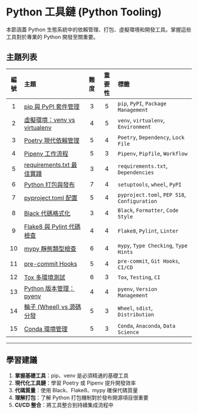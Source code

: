 # Python 工具鏈 (Python Tooling)

本節涵蓋 Python 生態系統中的依賴管理、打包、虛擬環境和開發工具。掌握這些工具對於專業的 Python 開發至關重要。

## 主題列表

| 編號 | 主題 | 難度 | 重要性 | 標籤 |
| :---: | :--- | :---: | :---: | :--- |
| 1 | [pip 與 PyPI 套件管理](./pip_and_pypi.md) | 3 | 5 | `pip`, `PyPI`, `Package Management` |
| 2 | [虛擬環境：venv vs virtualenv](./virtual_environments.md) | 4 | 5 | `venv`, `virtualenv`, `Environment` |
| 3 | [Poetry 現代依賴管理](./poetry_dependency_management.md) | 5 | 4 | `Poetry`, `Dependency`, `Lock File` |
| 4 | [Pipenv 工作流程](./pipenv_workflow.md) | 5 | 3 | `Pipenv`, `Pipfile`, `Workflow` |
| 5 | [requirements.txt 最佳實踐](./requirements_txt_best_practices.md) | 3 | 4 | `requirements.txt`, `Dependencies` |
| 6 | [Python 打包與發布](./packaging_and_distribution.md) | 7 | 4 | `setuptools`, `wheel`, `PyPI` |
| 7 | [pyproject.toml 配置](./pyproject_toml_configuration.md) | 5 | 4 | `pyproject.toml`, `PEP 518`, `Configuration` |
| 8 | [Black 代碼格式化](./black_code_formatter.md) | 3 | 4 | `Black`, `Formatter`, `Code Style` |
| 9 | [Flake8 與 Pylint 代碼檢查](./flake8_and_pylint.md) | 4 | 4 | `Flake8`, `Pylint`, `Linter` |
| 10 | [mypy 靜態類型檢查](./mypy_static_type_checking.md) | 6 | 4 | `mypy`, `Type Checking`, `Type Hints` |
| 11 | [pre-commit Hooks](./pre_commit_hooks.md) | 5 | 4 | `pre-commit`, `Git Hooks`, `CI/CD` |
| 12 | [Tox 多環境測試](./tox_multi_environment_testing.md) | 6 | 3 | `Tox`, `Testing`, `CI` |
| 13 | [Python 版本管理：pyenv](./pyenv_version_management.md) | 4 | 4 | `pyenv`, `Version Management` |
| 14 | [輪子 (Wheel) vs 源碼分發](./wheel_vs_source_distribution.md) | 5 | 3 | `Wheel`, `sdist`, `Distribution` |
| 15 | [Conda 環境管理](./conda_environment_management.md) | 5 | 3 | `Conda`, `Anaconda`, `Data Science` |

---

## 學習建議

1. **掌握基礎工具**：pip、venv 是必須精通的基礎工具
2. **現代化工具鏈**：學習 Poetry 或 Pipenv 提升開發效率
3. **代碼質量**：使用 Black、Flake8、mypy 確保代碼質量
4. **理解打包**：了解 Python 打包機制對於發布開源項目很重要
5. **CI/CD 整合**：將工具整合到持續集成流程中
